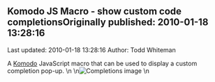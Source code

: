 ## Komodo JS Macro - show custom code completionsOriginally published: 2010-01-18 13:28:16 
Last updated: 2010-01-18 13:28:16 
Author: Todd Whiteman 
 
A [Komodo](http://www.activestate.com/komodo) JavaScript macro that can be used to display a custom completion pop-up.\n\n![Completions image](http://community.activestate.com/files/images/custom_completions.png)\n